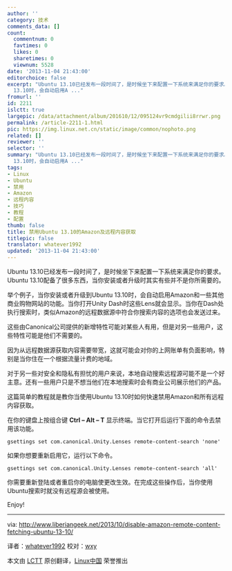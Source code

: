 ```yaml
---
author: ''
category: 技术
comments_data: []
count:
  commentnum: 0
  favtimes: 0
  likes: 0
  sharetimes: 0
  viewnum: 5528
date: '2013-11-04 21:43:00'
editorchoice: false
excerpt: "Ubuntu 13.10已经发布一段时间了，是时候坐下来配置一下系统来满足你的要求。Ubuntu 13.10配备了很多东西，当你安装或者升级时其实有些并不是你所需要的。\r\n举个例子，当你安装或者升级到Ubuntu
  13.10时，会自动启用A ..."
fromurl: ''
id: 2211
islctt: true
largepic: /data/attachment/album/201610/12/095124vr9cmdgilii8rrwr.png
permalink: /article-2211-1.html
pic: https://img.linux.net.cn/static/image/common/nophoto.png
related: []
reviewer: ''
selector: ''
summary: "Ubuntu 13.10已经发布一段时间了，是时候坐下来配置一下系统来满足你的要求。Ubuntu 13.10配备了很多东西，当你安装或者升级时其实有些并不是你所需要的。\r\n举个例子，当你安装或者升级到Ubuntu
  13.10时，会自动启用A ..."
tags:
- Linux
- Ubuntu
- 禁用
- Amazon
- 远程内容
- 技巧
- 教程
- 配置
thumb: false
title: 禁用Ubuntu 13.10的Amazon及远程内容获取
titlepic: false
translator: whatever1992
updated: '2013-11-04 21:43:00'
---
```


Ubuntu 13.10已经发布一段时间了，是时候坐下来配置一下系统来满足你的要求。Ubuntu 13.10配备了很多东西，当你安装或者升级时其实有些并不是你所需要的。


举个例子，当你安装或者升级到Ubuntu 13.10时，会自动启用Amazon和一些其他商业购物网站的功能。当你打开Unity Dash时这些Lens就会显示。当你在Dash处执行搜索时，类似Amazon的远程数据源中符合你搜索内容的选项也会发送过来。


这些由Canonical公司提供的新增特性可能对某些人有用，但是对另一些用户，这些特性可能是他们不需要的。


因为从远程数据源获取内容需要带宽，这就可能会对你的上网账单有负面影响，特别是当你住在一个根据流量计费的地域。


对于另一些对安全和隐私有担忧的用户来说，本地自动搜索远程源可能不是一个好主意。还有一些用户只是不想当他们在本地搜索时会有商业公司展示他们的产品。


这篇简单的教程就是教你当使用Ubuntu 13.10时如何快速禁用Amazon和所有远程内容获取。


在你的键盘上按组合键 **Ctrl – Alt – T** 显示终端。当它打开后运行下面的命令去禁用该功能。



```
gsettings set com.canonical.Unity.Lenses remote-content-search 'none' 
```

如果你想要重新启用它，运行以下命令。



```
gsettings set com.canonical.Unity.Lenses remote-content-search 'all' 
```

你需要重新登陆或者重启你的电脑使更改生效。在完成这些操作后，当你使用Ubuntu搜索时就没有远程源会被使用。


Enjoy!




---


via: <http://www.liberiangeek.net/2013/10/disable-amazon-remote-content-fetching-ubuntu-13-10/>


译者：[whatever1992](https://github.com/whatever1992) 校对：[wxy](https://github.com/wxy)


本文由 [LCTT](https://github.com/LCTT/TranslateProject) 原创翻译，[Linux中国](http://linux.cn/) 荣誉推出